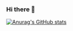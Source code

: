 ### Hi there 👋
[![Anurag's GitHub stats](https://github-readme-stats.vercel.app/api?username=rzhAvenir)](https://github.com/anuraghazra/github-readme-stats)
